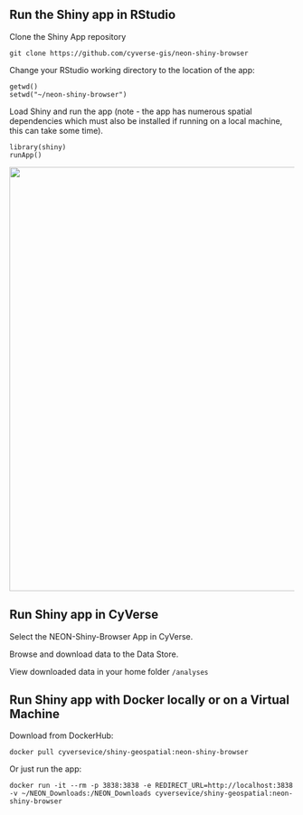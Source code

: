 ## Run the Shiny app in RStudio

Clone the Shiny App repository 

```
git clone https://github.com/cyverse-gis/neon-shiny-browser
```

Change your RStudio working directory to the location of the app:

```
getwd()
setwd("~/neon-shiny-browser")
```

Load Shiny and run the app (note - the app has numerous spatial dependencies which must also be installed if running on a local machine, this can take some time).

```
library(shiny)
runApp()
```

<p align="center"><img src='https://github.com/cyverse-gis/neon-science-summit-2019/blob/master/gif/RStudio_NEON_Shiny.gif?raw=true' width='750'></p>

## Run Shiny app in CyVerse

Select the NEON-Shiny-Browser App in CyVerse.

Browse and download data to the Data Store.

View downloaded data in your home folder `/analyses`

## Run Shiny app with Docker locally or on a Virtual Machine

Download from DockerHub:

```
docker pull cyversevice/shiny-geospatial:neon-shiny-browser
```

Or just run the app:

```
docker run -it --rm -p 3838:3838 -e REDIRECT_URL=http://localhost:3838 -v ~/NEON_Downloads:/NEON_Downloads cyversevice/shiny-geospatial:neon-shiny-browser
```
